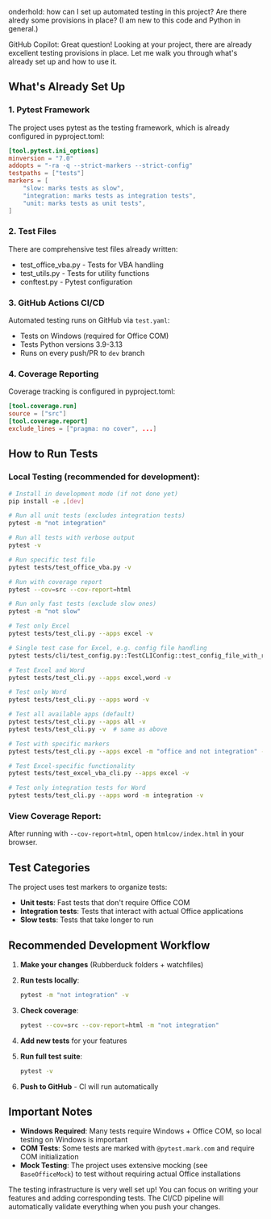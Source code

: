 onderhold: how can I set up automated testing in this project? Are there alredy some provisions in place? (I am new to this code and Python in general.)

GitHub Copilot: Great question! Looking at your project, there are already excellent testing provisions in place. Let me walk you through what's already set up and how to use it.

## What's Already Set Up

### 1. **Pytest Framework**

The project uses pytest as the testing framework, which is already configured in pyproject.toml:

```toml
[tool.pytest.ini_options]
minversion = "7.0"
addopts = "-ra -q --strict-markers --strict-config"
testpaths = ["tests"]
markers = [
    "slow: marks tests as slow",
    "integration: marks tests as integration tests",
    "unit: marks tests as unit tests",
]
```

### 2. **Test Files**

There are comprehensive test files already written:

- test_office_vba.py - Tests for VBA handling
- test_utils.py - Tests for utility functions
- conftest.py - Pytest configuration

### 3. **GitHub Actions CI/CD**

Automated testing runs on GitHub via `test.yaml`:

- Tests on Windows (required for Office COM)
- Tests Python versions 3.9-3.13
- Runs on every push/PR to `dev` branch

### 4. **Coverage Reporting**

Coverage tracking is configured in pyproject.toml:

```toml
[tool.coverage.run]
source = ["src"]
[tool.coverage.report]
exclude_lines = ["pragma: no cover", ...]
```

## How to Run Tests

### **Local Testing** (recommended for development):

```bash
# Install in development mode (if not done yet)
pip install -e .[dev]

# Run all unit tests (excludes integration tests)
pytest -m "not integration"

# Run all tests with verbose output
pytest -v

# Run specific test file
pytest tests/test_office_vba.py -v

# Run with coverage report
pytest --cov=src --cov-report=html

# Run only fast tests (exclude slow ones)
pytest -m "not slow"

# Test only Excel
pytest tests/test_cli.py --apps excel -v

# Single test case for Excel, e.g. config file handling
pytest tests/cli/test_config.py::TestCLIConfig::test_config_file_with_real_document --apps excel -v

# Test Excel and Word
pytest tests/test_cli.py --apps excel,word -v

# Test only Word
pytest tests/test_cli.py --apps word -v

# Test all available apps (default)
pytest tests/test_cli.py --apps all -v
pytest tests/test_cli.py -v  # same as above

# Test with specific markers
pytest tests/test_cli.py --apps excel -m "office and not integration" -v

# Test Excel-specific functionality
pytest tests/test_excel_vba_cli.py --apps excel -v

# Test only integration tests for Word
pytest tests/test_cli.py --apps word -m integration -v
```

### **View Coverage Report**:

After running with `--cov-report=html`, open `htmlcov/index.html` in your browser.

## Test Categories

The project uses test markers to organize tests:

- **Unit tests**: Fast tests that don't require Office COM
- **Integration tests**: Tests that interact with actual Office applications
- **Slow tests**: Tests that take longer to run

## Recommended Development Workflow

1. **Make your changes** (Rubberduck folders + watchfiles)

2. **Run tests locally**:

   ```bash
   pytest -m "not integration" -v
   ```

3. **Check coverage**:

   ```bash
   pytest --cov=src --cov-report=html -m "not integration"
   ```

4. **Add new tests** for your features

5. **Run full test suite**:

   ```bash
   pytest -v
   ```

6. **Push to GitHub** - CI will run automatically

## Important Notes

- **Windows Required**: Many tests require Windows + Office COM, so local testing on Windows is important
- **COM Tests**: Some tests are marked with `@pytest.mark.com` and require COM initialization
- **Mock Testing**: The project uses extensive mocking (see `BaseOfficeMock`) to test without requiring actual Office installations

The testing infrastructure is very well set up! You can focus on writing your features and adding corresponding tests. The CI/CD pipeline will automatically validate everything when you push your changes.
